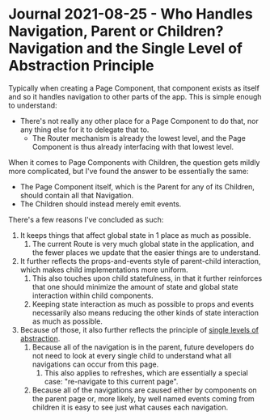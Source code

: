 Journal 2021-08-25 - Who Handles Navigation, Parent or Children?  Navigation and the Single Level of Abstraction Principle
==========================================================================================================================

Typically when creating a Page Component, that component exists as itself and so it handles navigation to other parts of the app.  This is simple enough to understand:

- There's not really any other place for a Page Component to do that, nor any thing else for it to delegate that to.
    - The Router mechanism is already the lowest level, and the Page Component is thus already interfacing with that lowest level.

When it comes to Page Components with Children, the question gets mildly more complicated, but I've found the answer to be essentially the same:

- The Page Component itself, which is the Parent for any of its Children, should contain all that Navigation.
- The Children should instead merely emit events.

There's a few reasons I've concluded as such:

1. It keeps things that affect global state in 1 place as much as possible.
    1. The current Route is very much global state in the application, and the fewer places we update that the easier things are to understand.
2. It further reflects the props-and-events style of parent-child interaction, which makes child implementations more uniform.
    1. This also touches upon child statefulness, in that it further reinforces that one should minimize the amount of state and global state interaction within child components.
    2. Keeping state interaction as much as possible to props and events necessarily also means reducing the other kinds of state interaction as much as possible.
3. Because of those, it also further reflects the principle of [single levels of abstraction](http://www.principles-wiki.net/principles:single_level_of_abstraction).
    1. Because all of the navigation is in the parent, future developers do not need to look at every single child to understand what all navigations can occur from this page.
        1. This also applies to refreshes, which are essentially a special case: "re-navigate to this current page".
    2. Because all of the navigations are caused either by components on the parent page or, more likely, by well named events coming from children it is easy to see just what causes each navigation.
